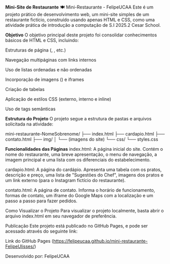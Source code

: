 **Mini-Site de Restaurante**
🍽️ Mini-Restaurante - FelipeUCAA
Este é um projeto prático de desenvolvimento web, um mini-site simples de um restaurante fictício, construído usando apenas HTML e CSS, como uma atividade prática de introdução a computação de S.I 2025.2 Cesar School.

**Objetivo**
O objetivo principal deste projeto foi consolidar conhecimentos básicos de HTML e CSS, incluindo:

Estruturas de página (<!DOCTYPE html>, <html>, etc.)

Navegação multipáginas com links internos

Uso de listas ordenadas e não ordenadas

Incorporação de imagens (<img>) e iframes

Criação de tabelas

Aplicação de estilos CSS (externo, interno e inline)

Uso de tags semânticas

**Estrutura do Projeto**
O projeto segue a estrutura de pastas e arquivos solicitada na atividade:

mini-restaurante-NomeSobrenome/
├── index.html
├── cardapio.html
├── contato.html
├── img/
│   └── (imagens do site)
└── css/
    └── styles.css

**Funcionalidades das Páginas**
index.html: A página inicial do site. Contém o nome do restaurante, uma breve apresentação, o menu de navegação, a imagem principal e uma lista com os diferenciais do estabelecimento.

cardapio.html: A página do cardápio. Apresenta uma tabela com os pratos, descrição e preço, uma lista de "Sugestões do Chef", imagens dos pratos e um link externo (para o Instagram fictício do restaurante).

contato.html: A página de contato. Informa o horário de funcionamento, formas de contato, um iframe do Google Maps com a localização e um passo a passo para fazer pedidos.

Como Visualizar o Projeto
Para visualizar o projeto localmente, basta abrir o arquivo index.html em seu navegador de preferência.

Publicação
Este projeto está publicado no GitHub Pages, e pode ser acessado através do seguinte link:

Link do GitHub Pages
(https://felipeucaa.github.io/mini-restaurante-FelipeUlisses/)

Desenvolvido por: FelipeUCAA
